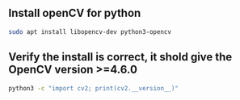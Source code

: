 ## Install openCV for python
```BASH
sudo apt install libopencv-dev python3-opencv
```
## Verify the install is correct, it shold give the OpenCV version >=4.6.0
```BASH
python3 -c "import cv2; print(cv2.__version__)"
```
